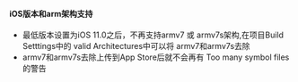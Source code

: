 #### iOS版本和arm架构支持
 - 最低版本设置为iOS 11.0之后，不再支持armv7 或 armv7s架构,在项目Build Setttings中的 valid Architectures中可以将 armv7和armv7s去除
 - armv7和armv7s去除上传到App Store后就不会再有 Too many symbol files的警告
